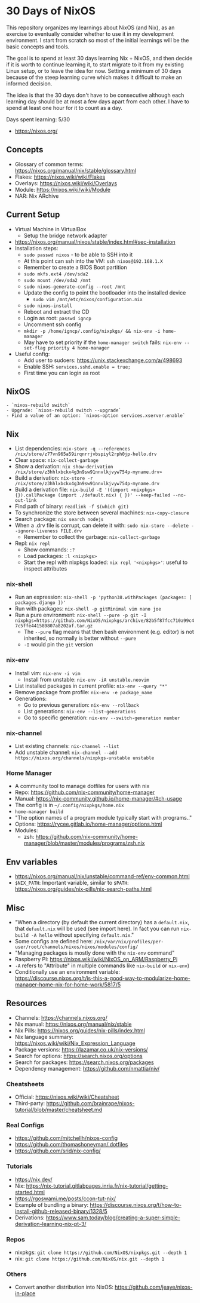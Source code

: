 # 30 Days of NixOS

This repository organizes my learnings about NixOS (and Nix), as an exercise to eventually consider whether to use it in my development environment. I start from scratch so most of the initial learnings will be the basic concepts and tools.

The goal is to spend at least 30 days learning Nix + NixOS, and then decide if it is worth to continue learning it, to start migrate to it from my existing Linux setup, or to leave the idea for now. Setting a minimum of 30 days because of the steep learning curve which makes it difficult to make an informed decision.

The idea is that the 30 days don't have to be consecutive although each learning day should be at most a few days apart from each other. I have to spend at least one hour for it to count as a day.

Days spent learning: 5/30

- https://nixos.org/

## Concepts

- Glossary of common terms: https://nixos.org/manual/nix/stable/glossary.html
- Flakes: https://nixos.wiki/wiki/Flakes
- Overlays: https://nixos.wiki/wiki/Overlays
- Module: https://nixos.wiki/wiki/Module
- NAR: Nix ARchive

## Current Setup

- Virtual Machine in VirtualBox
    - Setup the bridge network adapter
- https://nixos.org/manual/nixos/stable/index.html#sec-installation
- Installation steps:
    - `sudo passwd nixos` - to be able to SSH into it
    - At this point can ssh into the VM: `ssh nixos@192.168.1.X`
    - Remember to create a BIOS Boot partition
    - `sudo mkfs.ext4 /dev/sda2`
    - `sudo mount /dev/sda2 /mnt`
    - `sudo nixos-generate-config --root /mnt`
    - Update the config to point the bootloader into the installed device
        - `sudo vim /mnt/etc/nixos/configuration.nix`
    - `sudo nixos-install`
    - Reboot and extract the CD
    - Login as root: `passwd igncp`
    - Uncomment ssh config
    - `mkdir -p /home/igncp/.config/nixpkgs/ && nix-env -i home-manager `
    - May have to set priority if the `home-manager switch` fails: `nix-env --set-flag priority 4 home-manager`
- Useful config:
    - Add user to sudoers: https://unix.stackexchange.com/a/498693
    - Enable SSH: `services.sshd.enable = true;`
    - First time you can login as root

## NixOS
    - `nixos-rebuild switch`
    - Upgrade: `nixos-rebuild switch --upgrade`
    - Find a value of an option: `nixos-option services.xserver.enable`

## Nix

- List dependencies: `nix-store -q --references /nix/store/z77vn965a59irqnrrjvbspiyl2rph0jp-hello.drv`
- Clear space: `nix-collect-garbage`
- Show a derivation: `nix show-derivation /nix/store/z3hhlxbckx4g3n9sw91nnvlkjvyw754p-myname.drv»`
- Build a derivation: `nix-store -r /nix/store/z3hhlxbckx4g3n9sw91nnvlkjvyw754p-myname.drv`
- Build a derivation file: `nix-build -E '((import <nixpkgs> {}).callPackage (import ./default.nix) { })' --keep-failed --no-out-link`
- Find path of binary: `readlink -f $(which git)`
- To synchronize the store between several machines: `nix-copy-closure`
- Search package: `nix search nodejs`
- When a .drv file is corrupt, can delete it with: `sudo nix-store --delete --ignore-liveness FILE.drv`
    - Remember to collect the garbage: `nix-collect-garbage`
- Repl: `nix repl`
    - Show commands: `:?`
    - Load packages: `:l <nixpkgs>`
    - Start the repl with nixpkgs loaded: `nix repl '<nixpkgs>'`: useful to inspect attributes

### nix-shell

- Run an expression: `nix-shell -p 'python38.withPackages (packages: [ packages.django ])'`
- Run with packages: `nix-shell -p gitMinimal vim nano joe`
- Run a pure environment: `nix-shell --pure -p git -I nixpkgs=https://github.com/NixOS/nixpkgs/archive/82b5f87fcc710a99c47c5ffe441589807a8202af.tar.gz`
    - The `--pure` flag means that then bash environment (e.g. editor) is not inherited, so normally is better without `--pure`
    - `-I` would pin the `git` version

### nix-env

- Install vim: `nix-env -i vim`
    - Install from unstable: `nix-env -iA unstable.neovim` 
- List installed packages in current profile: `nix-env --query "*"`
- Remove package from profile: `nix-env -e package_name`
- Generations:
    - Go to previous generation: `nix-env --rollback`
    - List generations: `nix-env --list-generations`
    - Go to specific generation: `nix-env --switch-generation number`

### nix-channel

- List existing channels: `nix-channel --list`
- Add unstable channel: `nix-channel --add https://nixos.org/channels/nixpkgs-unstable unstable`

### Home Manager

- A community tool to manage dotfiles for users with nix
- Repo: https://github.com/nix-community/home-manager
- Manual: https://nix-community.github.io/home-manager/#ch-usage
- The config is in `~/.config/nixpkgs/home.nix`
- `home-manager build`
- "The option names of a program module typically start with programs.<package name>."
- Options: https://rycee.gitlab.io/home-manager/options.html
- Modules:
    - zsh: https://github.com/nix-community/home-manager/blob/master/modules/programs/zsh.nix

## Env variables

- https://nixos.org/manual/nix/unstable/command-ref/env-common.html
- `$NIX_PATH`: Important variable, similar to `$PATH`: https://nixos.org/guides/nix-pills/nix-search-paths.html

## Misc

- "When a directory (by default the current directory) has a `default.nix`, that `default.nix` will be used (see import here). In fact you can run `nix-build -A hello` without specifying `default.nix`."
- Some configs are defined here: `/nix/var/nix/profiles/per-user/root/channels/nixos/nixos/modules/config/`
- "Managing packages is mostly done with the `nix-env` command"
- Raspberry PI: https://nixos.wiki/wiki/NixOS_on_ARM/Raspberry_Pi
- `-A` refers to "Attribute" in multiple commands like `nix-build` or `nix-env`)
- Conditionally use an environment variable: https://discourse.nixos.org/t/is-this-a-good-way-to-modularize-home-manager-home-nix-for-home-work/5817/5

## Resources

- Channels: https://channels.nixos.org/
- Nix manual: https://nixos.org/manual/nix/stable
- Nix Pills: https://nixos.org/guides/nix-pills/index.html
- Nix language summary: https://nixos.wiki/wiki/Nix_Expression_Language
- Package versions: https://lazamar.co.uk/nix-versions/
- Search for options: https://search.nixos.org/options
- Search for packages: https://search.nixos.org/packages
- Dependency management: https://github.com/nmattia/niv/

### Cheatsheets

- Official: https://nixos.wiki/wiki/Cheatsheet
- Third-party: https://github.com/brainrape/nixos-tutorial/blob/master/cheatsheet.md

### Real Configs

- https://github.com/mitchellh/nixos-config
- https://github.com/thomashoneyman/.dotfiles
- https://github.com/srid/nix-config/

### Tutorials

- https://nix.dev/
- Nix: https://nix-tutorial.gitlabpages.inria.fr/nix-tutorial/getting-started.html
- https://rgoswami.me/posts/ccon-tut-nix/
- Example of bundling a binary: https://discourse.nixos.org/t/how-to-install-github-released-binary/1328/5
- Derivations: https://www.sam.today/blog/creating-a-super-simple-derivation-learning-nix-pt-3/

### Repos

- nixpkgs: `git clone https://github.com/NixOS/nixpkgs.git --depth 1`
- nix: `git clone https://github.com/NixOS/nix.git --depth 1`

### Others

- Convert another distribution into NixOS: https://github.com/jeaye/nixos-in-place
